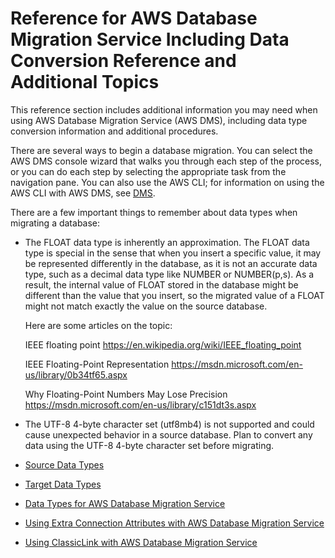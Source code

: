 # Reference for AWS Database Migration Service Including Data Conversion Reference and Additional Topics<a name="CHAP_Reference"></a>

This reference section includes additional information you may need when using AWS Database Migration Service \(AWS DMS\), including data type conversion information and additional procedures\. 

There are several ways to begin a database migration\. You can select the AWS DMS console wizard that walks you through each step of the process, or you can do each step by selecting the appropriate task from the navigation pane\. You can also use the AWS CLI; for information on using the AWS CLI with AWS DMS, see [ DMS](http://docs.aws.amazon.com/cli/latest/reference/dms/index.html)\.

There are a few important things to remember about data types when migrating a database: 

+ The FLOAT data type is inherently an approximation\. The FLOAT data type is special in the sense that when you insert a specific value, it may be represented differently in the database, as it is not an accurate data type, such as a decimal data type like NUMBER or NUMBER\(p,s\)\. As a result, the internal value of FLOAT stored in the database might be different than the value that you insert, so the migrated value of a FLOAT might not match exactly the value on the source database\. 

  Here are some articles on the topic: 

  IEEE floating point [https://en\.wikipedia\.org/wiki/IEEE\_floating\_point](https://en.wikipedia.org/wiki/IEEE_floating_point)

   IEEE Floating\-Point Representation [https://msdn\.microsoft\.com/en\-us/library/0b34tf65\.aspx](https://msdn.microsoft.com/en-us/library/0b34tf65.aspx)

  Why Floating\-Point Numbers May Lose Precision [https://msdn\.microsoft\.com/en\-us/library/c151dt3s\.aspx](https://msdn.microsoft.com/en-us/library/c151dt3s.aspx)

+ The UTF\-8 4\-byte character set \(utf8mb4\) is not supported and could cause unexpected behavior in a source database\. Plan to convert any data using the UTF\-8 4\-byte character set before migrating\.


+ [Source Data Types](CHAP_Reference.Source.md)
+ [Target Data Types](CHAP_Reference.Target.md)
+ [Data Types for AWS Database Migration Service](CHAP_Reference.DataTypes.md)
+ [Using Extra Connection Attributes with AWS Database Migration Service](CHAP_Introduction.ConnectionAttributes.md)
+ [Using ClassicLink with AWS Database Migration Service](CHAP_Reference.ClassicLink.md)